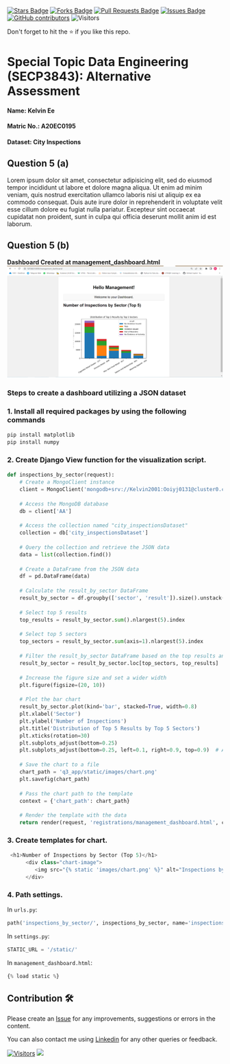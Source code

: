 <a href="https://github.com/drshahizan/SECP3843/stargazers"><img src="https://img.shields.io/github/stars/drshahizan/SECP3843" alt="Stars Badge"/></a>
<a href="https://github.com/drshahizan/SECP3843/network/members"><img src="https://img.shields.io/github/forks/drshahizan/SECP3843" alt="Forks Badge"/></a>
<a href="https://github.com/drshahizan/SECP3843/pulls"><img src="https://img.shields.io/github/issues-pr/drshahizan/SECP3843" alt="Pull Requests Badge"/></a>
<a href="https://github.com/drshahizan/SECP3843/issues"><img src="https://img.shields.io/github/issues/drshahizan/SECP3843" alt="Issues Badge"/></a>
<a href="https://github.com/drshahizan/SECP3843/graphs/contributors"><img alt="GitHub contributors" src="https://img.shields.io/github/contributors/drshahizan/SECP3843?color=2b9348"></a>
![Visitors](https://api.visitorbadge.io/api/visitors?path=https%3A%2F%2Fgithub.com%2Fdrshahizan%2FSECP3843&labelColor=%23d9e3f0&countColor=%23697689&style=flat)


Don't forget to hit the :star: if you like this repo.

# Special Topic Data Engineering (SECP3843): Alternative Assessment

#### Name: Kelvin Ee
#### Matric No.: A20EC0195
#### Dataset: City Inspections

## Question 5 (a)
Lorem ipsum dolor sit amet, consectetur adipisicing elit, sed do eiusmod tempor incididunt ut labore et dolore magna aliqua. Ut enim ad minim veniam, quis nostrud exercitation ullamco laboris nisi ut aliquip ex ea commodo consequat. Duis aute irure dolor in reprehenderit in voluptate velit esse cillum dolore eu fugiat nulla pariatur. Excepteur sint occaecat cupidatat non proident, sunt in culpa qui officia deserunt mollit anim id est laborum.

## Question 5 (b)
<b>Dashboard Created at management_dashboard.html</b>
<img src="./files/image/barchart.png">

### Steps to create a dashboard utilizing a JSON dataset

### 1. Install all required packages by using the following commands
```python
pip install matplotlib
pip install numpy
```
### 2. Create Django View function for the visualization script.
```python
def inspections_by_sector(request):
    # Create a MongoClient instance
    client = MongoClient('mongodb+srv://Kelvin2001:Ooiyj0131@cluster0.cokgc4s.mongodb.net/')

    # Access the MongoDB database
    db = client['AA']

    # Access the collection named "city_inspectionsDataset"
    collection = db['city_inspectionsDataset']

    # Query the collection and retrieve the JSON data
    data = list(collection.find())

    # Create a DataFrame from the JSON data
    df = pd.DataFrame(data)

    # Calculate the result_by_sector DataFrame
    result_by_sector = df.groupby(['sector', 'result']).size().unstack().fillna(0)

    # Select top 5 results
    top_results = result_by_sector.sum().nlargest(5).index

    # Select top 5 sectors
    top_sectors = result_by_sector.sum(axis=1).nlargest(5).index

    # Filter the result_by_sector DataFrame based on the top results and sectors
    result_by_sector = result_by_sector.loc[top_sectors, top_results]

    # Increase the figure size and set a wider width
    plt.figure(figsize=(20, 10))

    # Plot the bar chart
    result_by_sector.plot(kind='bar', stacked=True, width=0.8)
    plt.xlabel('Sector')
    plt.ylabel('Number of Inspections')
    plt.title('Distribution of Top 5 Results by Top 5 Sectors')
    plt.xticks(rotation=30)
    plt.subplots_adjust(bottom=0.25)
    plt.subplots_adjust(bottom=0.25, left=0.1, right=0.9, top=0.9)  # Adjust the margins as needed

    # Save the chart to a file
    chart_path = 'q3_app/static/images/chart.png' 
    plt.savefig(chart_path)

    # Pass the chart path to the template
    context = {'chart_path': chart_path}

    # Render the template with the data
    return render(request, 'registrations/management_dashboard.html', context)
```
### 3. Create templates for chart.
```python
 <h1>Number of Inspections by Sector (Top 5)</h1>
      <div class="chart-image">
         <img src="{% static 'images/chart.png' %}" alt="Inspections by Sector" />
      </div>
```

### 4. Path settings.
In `urls.py`:
```python
path('inspections_by_sector/', inspections_by_sector, name='inspections_by_sector'),
```
In `settings.py`:
```python
STATIC_URL = '/static/'
```
In `management_dashboard.html`:
```python
{% load static %}
```

## Contribution 🛠️
Please create an [Issue](https://github.com/drshahizan/special-topic-data-engineering/issues) for any improvements, suggestions or errors in the content.

You can also contact me using [Linkedin](https://www.linkedin.com/in/drshahizan/) for any other queries or feedback.

[![Visitors](https://api.visitorbadge.io/api/visitors?path=https%3A%2F%2Fgithub.com%2Fdrshahizan&labelColor=%23697689&countColor=%23555555&style=plastic)](https://visitorbadge.io/status?path=https%3A%2F%2Fgithub.com%2Fdrshahizan)
![](https://hit.yhype.me/github/profile?user_id=81284918)




